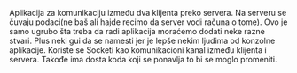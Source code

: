 Aplikacija za komunikaciju između dva klijenta preko servera. Na serveru se čuvaju podaci(ne baš ali hajde recimo da server vodi računa o tome). Ovo je samo ugrubo šta treba da radi aplikacija moraćemo dodati neke razne stvari. Plus neki gui da se namesti jer je lepše nekim ljudima od konzolne aplikacije. Koriste se Socketi kao komunikacioni kanal između klijenta i servera. Takođe ima dosta koda koji se ponavlja to bi se moglo promeniti.
 
